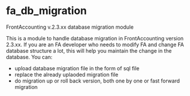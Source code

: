 # fa_db_migration
FrontAccounting v.2.3.xx database migration module


This is a module to handle database migration in FrontAccounting version 2.3.xx.
If you are an FA developer who needs to modify FA and change FA database structure a lot, this will help you maintain the change in the database.
You can:
- upload database migration file in the form of sql file
- replace the already uplaoded migration file
- do migration up or roll back version, both one by one or fast forward migration
